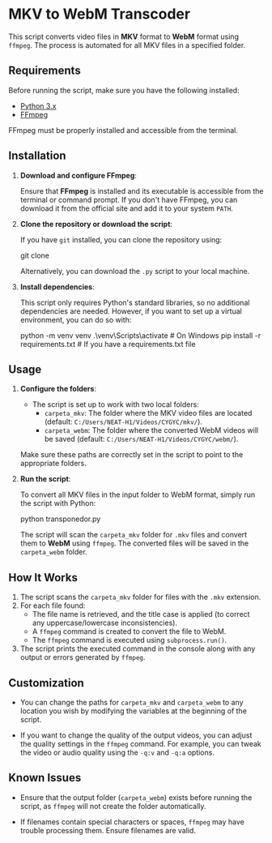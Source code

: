 # **MKV to WebM Transcoder**

This script converts video files in **MKV** format to **WebM** format using `ffmpeg`. The process is automated for all MKV files in a specified folder.

## **Requirements**

Before running the script, make sure you have the following installed:

- [Python 3.x](https://www.python.org/downloads/)
- [FFmpeg](https://ffmpeg.org/download.html)

FFmpeg must be properly installed and accessible from the terminal.

## **Installation**

1. **Download and configure FFmpeg**:

   Ensure that **FFmpeg** is installed and its executable is accessible from the terminal or command prompt. If you don't have FFmpeg, you can download it from the official site and add it to your system `PATH`.

2. **Clone the repository or download the script**:

   If you have `git` installed, you can clone the repository using:

   git clone <repository-url>

   Alternatively, you can download the `.py` script to your local machine.

3. **Install dependencies**:

   This script only requires Python's standard libraries, so no additional dependencies are needed. However, if you want to set up a virtual environment, you can do so with:

   python -m venv venv
   .\venv\Scripts\activate  # On Windows
   pip install -r requirements.txt  # If you have a requirements.txt file

## **Usage**

1. **Configure the folders**:
   
   - The script is set up to work with two local folders:
     - `carpeta_mkv`: The folder where the MKV video files are located (default: `C:/Users/NEAT-H1/Videos/CYGYC/mkv/`).
     - `carpeta_webm`: The folder where the converted WebM videos will be saved (default: `C:/Users/NEAT-H1/Videos/CYGYC/webm/`).
   
   Make sure these paths are correctly set in the script to point to the appropriate folders.

2. **Run the script**:

   To convert all MKV files in the input folder to WebM format, simply run the script with Python:

   python transponedor.py

   The script will scan the `carpeta_mkv` folder for `.mkv` files and convert them to **WebM** using `ffmpeg`. The converted files will be saved in the `carpeta_webm` folder.

## **How It Works**

1. The script scans the `carpeta_mkv` folder for files with the `.mkv` extension.
2. For each file found:
   - The file name is retrieved, and the title case is applied (to correct any uppercase/lowercase inconsistencies).
   - A `ffmpeg` command is created to convert the file to WebM.
   - The `ffmpeg` command is executed using `subprocess.run()`.
3. The script prints the executed command in the console along with any output or errors generated by `ffmpeg`.

## **Customization**

- You can change the paths for `carpeta_mkv` and `carpeta_webm` to any location you wish by modifying the variables at the beginning of the script.
  
- If you want to change the quality of the output videos, you can adjust the quality settings in the `ffmpeg` command. For example, you can tweak the video or audio quality using the `-q:v` and `-q:a` options.

## **Known Issues**

- Ensure that the output folder (`carpeta_webm`) exists before running the script, as `ffmpeg` will not create the folder automatically.
  
- If filenames contain special characters or spaces, `ffmpeg` may have trouble processing them. Ensure filenames are valid.
